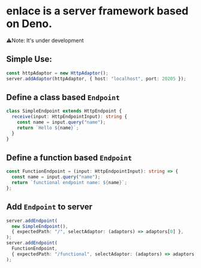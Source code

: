# enlace is a server framework based on Deno.

⚠️Note: It's under development

## Simple Use:
```typescript
const httpAdaptor = new HttpAdaptor();
server.addAdaptor(httpAdaptor, { host: "localhost", port: 20205 });
```

## Define a class based `Endpoint`
```typescript
class SimpleEndpoint extends HttpEndpoint {
  receive(input: HttpEndpointInput): string {
    const name = input.query("name");
    return `Hello ${name}`;
  }
}
```

## Define a function based `Endpoint`
```typescript
const FunctionEndpoint = (input: HttpEndpointInput): string => {
  const name = input.query("name");
  return `functional endpoint name: ${name}`;
};
```

## Add `Endpoint` to server
```typescript
server.addEndpoint(
  new SimpleEndpoint(),
  { expectedPath: "/", selectAdaptor: (adaptors) => adaptors[0] },
);
server.addEndpoint(
  FunctionEndpoint,
  { expectedPath: "/functional", selectAdaptor: (adaptors) => adaptors[0] },
);
```

